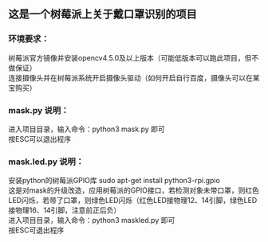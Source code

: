 ## 这是一个树莓派上关于戴口罩识别的项目
### 环境要求：
树莓派官方镜像并安装opencv4.5.0及以上版本（可能低版本可以跑此项目，但不做保证）<br>
连接摄像头并在树莓派系统开启摄像头驱动（如何开启自行百度，摄像头可以在某宝购买）
### mask.py 说明：
进入项目目录，输入命令：python3 mask.py 即可<br>
按ESC可以退出程序
### mask.led.py 说明：
安装python的树莓派GPIO库   sudo apt-get install python3-rpi.gpio <br>
这是对mask的升级改造，应用树莓派的GPIO接口，若检测对象未带口罩，则红色LED闪烁，若带了口罩，则绿色LED闪烁（红色LED接物理12、14引脚，绿色LED接物理16、14引脚，注意前正后负）<br>
进入项目目录，输入命令：python3 maskled.py 即可 <br>
按ESC可退出程序
